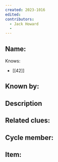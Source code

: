 ```yaml
---
created: 2023-1016
edited:
contributors:
  - Jack Howard
  - 
---
```


Name:
- 

Knows:
- [[42]]

Known by:
- 

Description
- 

Related clues:
- 
Cycle member:
- 
Item:
- 




